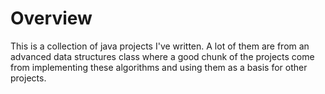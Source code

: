 # Overview

This is a collection of java projects I've written. A lot of them are from an advanced data structures class where a good chunk of the projects come from implementing these algorithms and using them as a basis for other projects. 